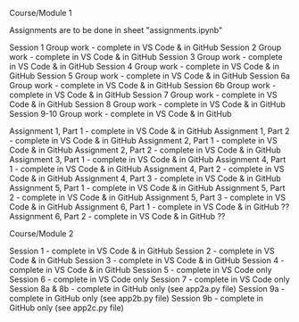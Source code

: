 Course/Module 1

Assignments are to be done in sheet "assignments.ipynb"

Session 1 Group work - complete in VS Code & in GitHub
Session 2 Group work - complete in VS Code & in GitHub
Session 3 Group work - complete in VS Code & in GitHub
Session 4 Group work - complete in VS Code & in GitHub
Session 5 Group work - complete in VS Code & in GitHub
Session 6a Group work - complete in VS Code & in GitHub
Session 6b Group work - complete in VS Code & in GitHub
Session 7 Group work - complete in VS Code & in GitHub
Session 8 Group work - complete in VS Code & in GitHub
Session 9-10 Group work - complete in VS Code & in GitHub

Assignment 1, Part 1 - complete in VS Code & in GitHub
Assignment 1, Part 2 - complete in VS Code & in GitHub
Assignment 2, Part 1 - complete in VS Code & in GitHub
Assignment 2, Part 2 - complete in VS Code & in GitHub
Assignment 3, Part 1 - complete in VS Code & in GitHub
Assignment 4, Part 1 - complete in VS Code & in GitHub
Assignment 4, Part 2 - complete in VS Code & in GitHub
Assignment 4, Part 3 - complete in VS Code & in GitHub
Assignment 5, Part 1 - complete in VS Code & in GitHub
Assignment 5, Part 2 - complete in VS Code & in GitHub
Assignment 5, Part 3 - complete in VS Code & in GitHub
Assignment 6, Part 1 - complete in VS Code & in GitHub ??
Assignment 6, Part 2 - complete in VS Code & in GitHub ??


Course/Module 2

Session 1 - complete in VS Code & in GitHub
Session 2 - complete in VS Code & in GitHub
Session 3 - complete in VS Code & in GitHub
Session 4 - complete in VS Code & in GitHub
Session 5 - complete in VS Code only
Session 6 - complete in VS Code only
Session 7 - complete in VS Code only
Session 8a & 8b - complete in GitHub only (see app2a.py file)
Session 9a - complete in GitHub only (see app2b.py file)
Session 9b - complete in GitHub only (see app2c.py file)